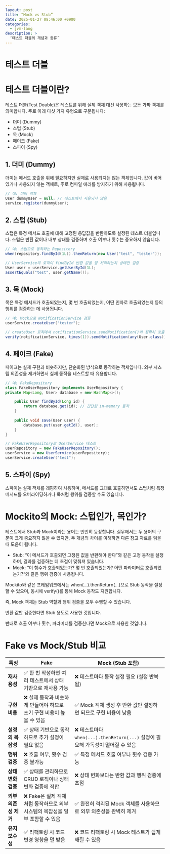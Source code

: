 ```yaml
---
layout: post
title: “Mock vs Stub”
date: 2025-01-27 08:46:00 +0900
categories:
  - jvm-lang
description: >
  ‘테스트 더블의 개념과 종류’
---
```


# 테스트 더블

# 테스트 더블이란?

테스트 더블(Test Double)은 테스트를 위해 실제 객체 대신 사용하는 모든 가짜 객체를 의미합니다.
주로 아래 다섯 가지 유형으로 구분됩니다:

- 더미 (Dummy)
- 스텁 (Stub)
- 목 (Mock)
- 페이크 (Fake)
- 스파이 (Spy)

## 1. 더미 (Dummy)

더미는 메서드 호출을 위해 필요하지만 실제로 사용되지는 않는 객체입니다.
값이 비어 있거나 사용되지 않는 객체로, 주로 컴파일 에러를 방지하기 위해 사용됩니다.

```java
// 예: 더미 객체
User dummyUser = null; // 테스트에서 사용되지 않음
service.register(dummyUser);
```

## 2. 스텁 (Stub)

스텁은 특정 메서드 호출에 대해 고정된 응답값을 반환하도록 설정된 테스트 더블입니다.
스텁은 반환 값이나 내부 상태를 검증하며 호출 여부나 횟수는 중요하지 않습니다.

```java
// 예: 스텁으로 동작하는 Repository
when(repository.findById(1L)).thenReturn(new User("test", "tester"));

// UserService의 로직이 findById 반환 값을 잘 처리하는지 상태만 검증
User user = userService.getUserById(1L);
assertEquals("test", user.getName());
```

## 3. 목 (Mock)

목은 특정 메서드가 호출되었는지, 몇 번 호출되었는지, 어떤 인자로 호출되었는지 등의 행위를 검증하는 데 사용됩니다.

```java
// 예: Mock으로 NotificationService 검증
userService.createUser("tester");

// createUser 로직에서 notificationService.sendNotification()이 정확히 호출되었는지 검증
verify(notificationService, times(1)).sendNotification(any(User.class));
```

## 4. 페이크 (Fake)

페이크는 실제 구현과 비슷하지만, 단순화된 방식으로 동작하는 객체입니다.
외부 시스템 의존성을 제거하면서 실제 동작을 테스트할 때 유용합니다.

```java
// 예: FakeRepository
class FakeUserRepository implements UserRepository {
private Map<Long, User> database = new HashMap<>();

    public User findById(Long id) {
        return database.get(id); // 간단한 in-memory 동작
    }
    
    public void save(User user) {
        database.put(user.getId(), user);
    }
}

// FakeUserRepository로 UserService 테스트
userRepository = new FakeUserRepository();
userService = new UserService(userRepository);
userService.createUser("test");
```

## 5. 스파이 (Spy)

스파이는 실제 객체를 래핑하여 사용하며, 메서드를 그대로 호출하면서도 스텁처럼 특정 메서드를 오버라이딩하거나 목처럼 행위를 검증할 수도 있습니다.

# Mockito의 Mock: 스텁인가, 목인가?

테스트에서 Stub과 Mock이라는 용어는 빈번히 등장합니다.
실무에서는 두 용어의 구분이 크게 중요하지 않을 수 있지만, 두 개념의 차이를 이해하면 다른 참고 자료를 읽을 때 도움이 됩니다.

- Stub: “이 메서드가 호출되면 고정된 값을 반환해야 한다”와 같은 고정 동작을 설정하며, 결과를 검증하는 데 초점이 맞춰져 있습니다.
- Mock: “이 함수가 호출되었는가? 몇 번 호출되었는가? 어떤 파라미터로 호출되었는가?“와 같은 행위 검증에 사용됩니다.

Mockito와 같은 프레임워크에서는 when(...).thenReturn(...)으로 Stub 동작을 설정할 수 있으며, 동시에 verify()를 통해 Mock 동작도 지원합니다.

즉, Mock 객체는 Stub 역할과 행위 검증을 모두 수행할 수 있습니다.

반환 값만 검증한다면 Stub 용도로 사용한 것입니다.

반대로 호출 여부나 횟수, 파라미터를 검증한다면 Mock으로 사용한 것입니다.

# Fake vs Mock/Stub 비교

| **특징**        | **Fake**                                       | **Mock (Stub 포함)**                                        |
|---------------|------------------------------------------------|-----------------------------------------------------------|
| **재사용성**      | ✅ 한 번 작성하면 여러 테스트에서 상태 기반으로 재사용 가능             | ❌ 테스트마다 동작 설정 필요 (설정 반복됨)                                 |
| **구현 비용**     | ❌ 실제 동작과 비슷하게 만들어야 하므로 초기 구현 비용이 높을 수 있음       | ✅ Mock 객체 생성 후 반환 값만 설정하면 되므로 구현 비용이 낮음                   |
| **설정의 복잡성**   | ✅ 상태 기반으로 동작하므로 추가 설정이 필요 없음                   | ❌ 테스트마다 `when(...).thenReturn(...)` 설정이 필요해 가독성이 떨어질 수 있음 |
| **행위 검증**     | ❌ 호출 여부, 횟수 검증 불가능                             | ✅ 특정 메서드 호출 여부나 횟수 검증 가능                                  |
| **상태 변화 검증**  | ✅ 상태를 관리하므로 CRUD 로직이나 상태 변화 검증에 적합             | ❌ 상태 변화보다는 반환 값과 행위 검증에 초점                                |
| **외부 의존성 제거** | ❌ Fake은 실제 객체처럼 동작하므로 외부 시스템의 복잡성을 일부 포함할 수 있음 | ✅ 완전히 격리된 Mock 객체를 사용하므로 외부 의존성을 완벽히 제거                   |
| **유지보수성**     | ✅ 리팩토링 시 코드 변경 영향을 덜 받음                        | ❌ 코드 리팩토링 시 Mock 테스트가 쉽게 깨질 수 있음                          |